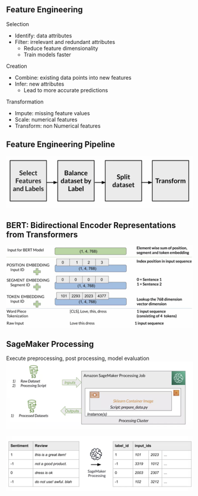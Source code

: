 ## Feature Engineering
Selection
- Identify: data attributes
- Filter: irrelevant and redundant attributes
  - Reduce feature dimensionality
  - Train models faster

Creation
- Combine: existing data points into new features
- Infer: new attributes
  - Lead to more accurate predictions

Transformation
- Impute: missing feature values
- Scale: numerical features
- Transform: non Numerical features

## Feature Engineering Pipeline
![image](pic/feature_engineering_piepeline.png)

## BERT: Bidirectional Encoder Representations from Transformers
![image](pic/example_bert.png)

## SageMaker Processing
Execute preprocessing, post processing, model evaluation
![image](pic/sagemaker_processing.png)

![image](pic/sagemaker_processing2.png)
